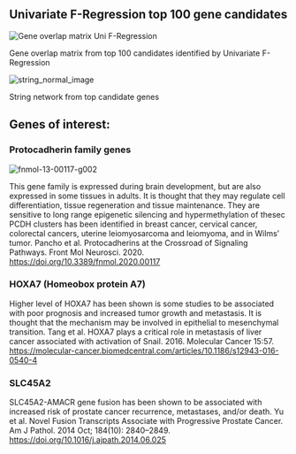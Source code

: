 ## Univariate F-Regression top 100 gene candidates

![Gene overlap matrix Uni F-Regression](https://user-images.githubusercontent.com/40318061/183269802-815f57dd-be5c-4368-951f-bebc1fe6e4f6.png)

Gene overlap matrix from top 100 candidates identified by Univariate F-Regression

![string_normal_image](https://user-images.githubusercontent.com/40318061/183269793-a018415a-3a60-4692-97a9-6ccf9be73fa0.png)

String network from top candidate genes


## Genes of interest:

### Protocadherin family genes

![fnmol-13-00117-g002](https://user-images.githubusercontent.com/40318061/183269955-5ef77dd8-103c-4374-b46c-bcce0e479824.jpg)

This gene family is expressed during brain development, but are also expressed in some tissues in adults.  It is thought that they may regulate cell differentiation, tissue regeneration and tissue maintenance.  They are sensitive to long range epigenetic silencing and hypermethylation of thesec PCDH clusters has been identified in breast cancer, cervical cancer, colorectal cancers, uterine leiomyosarcoma and leiomyoma, and in Wilms’ tumor.
Pancho et al. Protocadherins at the Crossroad of Signaling Pathways. Front Mol Neurosci. 2020. https://doi.org/10.3389/fnmol.2020.00117

### HOXA7 (Homeobox protein A7)

Higher level of HOXA7 has been shown is some studies to be associated with poor prognosis and increased tumor growth and metastasis.  It is thought that the mechanism may be involved in epithelial to mesenchymal transition.
Tang et al. HOXA7 plays a critical role in metastasis of liver cancer associated with activation of Snail. 2016. Molecular Cancer 15:57.
https://molecular-cancer.biomedcentral.com/articles/10.1186/s12943-016-0540-4

### SLC45A2

SLC45A2-AMACR gene fusion has been shown to be associated with increased risk of prostate cancer recurrence, metastases, and/or death.
Yu et al. Novel Fusion Transcripts Associate with Progressive Prostate Cancer. Am J Pathol. 2014 Oct; 184(10): 2840–2849. 
https://doi.org/10.1016/j.ajpath.2014.06.025
